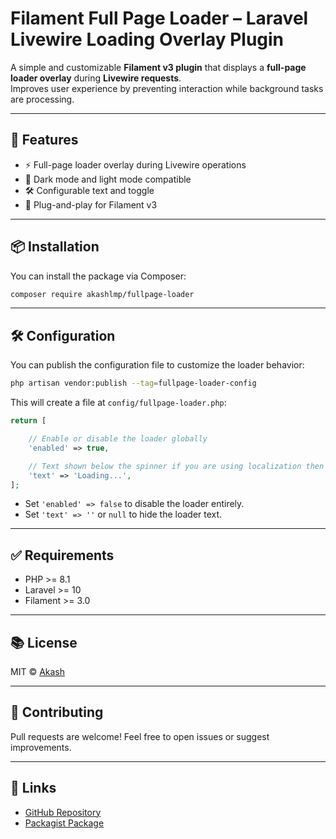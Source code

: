 
# Filament Full Page Loader – Laravel Livewire Loading Overlay Plugin

A simple and customizable **Filament v3 plugin** that displays a **full-page loader overlay** during **Livewire requests**.  
Improves user experience by preventing interaction while background tasks are processing.


---

## 🚀 Features

- ⚡ Full-page loader overlay during Livewire operations
- 🎨 Dark mode and light mode compatible
- 🛠️ Configurable text and toggle
- 🧩 Plug-and-play for Filament v3

---

## 📦 Installation

You can install the package via Composer:

```bash
composer require akashlmp/fullpage-loader
````

---

## 🛠️ Configuration

You can publish the configuration file to customize the loader behavior:

```bash
php artisan vendor:publish --tag=fullpage-loader-config
```

This will create a file at `config/fullpage-loader.php`:

```php
return [

    // Enable or disable the loader globally
    'enabled' => true,

    // Text shown below the spinner if you are using localization then just padd key eg: common.loading
    'text' => 'Loading...',
];
```

* Set `'enabled' => false` to disable the loader entirely.
* Set `'text' => ''` or `null` to hide the loader text.

---

## ✅ Requirements

* PHP >= 8.1
* Laravel >= 10
* Filament >= 3.0

---

## 📚 License

MIT © [Akash](https://github.com/akashlmp)

---

## 🤝 Contributing

Pull requests are welcome!
Feel free to open issues or suggest improvements.

---

## 🔗 Links

* [GitHub Repository](https://github.com/akashlmp/filament-fullpage-loader)
* [Packagist Package](https://packagist.org/packages/akashlmp/fullpage-loader)
